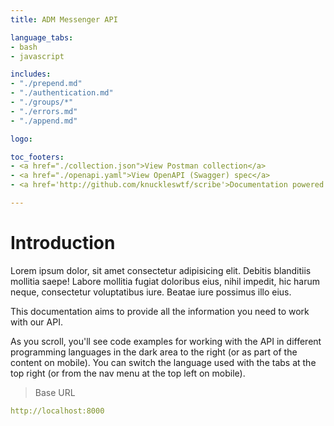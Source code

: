 ```yaml
---
title: ADM Messenger API

language_tabs:
- bash
- javascript

includes:
- "./prepend.md"
- "./authentication.md"
- "./groups/*"
- "./errors.md"
- "./append.md"

logo: 

toc_footers:
- <a href="./collection.json">View Postman collection</a>
- <a href="./openapi.yaml">View OpenAPI (Swagger) spec</a>
- <a href='http://github.com/knuckleswtf/scribe'>Documentation powered by Scribe ✍</a>

---
```


# Introduction

Lorem ipsum dolor, sit amet consectetur adipisicing elit. Debitis blanditiis mollitia saepe! Labore mollitia fugiat doloribus eius, nihil impedit, hic harum neque, consectetur voluptatibus iure. Beatae iure possimus illo eius.

This documentation aims to provide all the information you need to work with our API.

<aside>As you scroll, you'll see code examples for working with the API in different programming languages in the dark area to the right (or as part of the content on mobile).
You can switch the language used with the tabs at the top right (or from the nav menu at the top left on mobile).</aside>

<script src="https://cdn.jsdelivr.net/npm/lodash@4.17.10/lodash.min.js"></script>
<script>
    var baseUrl = "http://localhost:8000";
</script>
<script src="js/tryitout-2.4.1.js"></script>

> Base URL

```yaml
http://localhost:8000
```